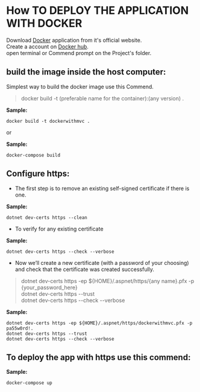 ﻿# How TO DEPLOY THE APPLICATION WITH DOCKER

Download [Docker](https://www.docker.com/get-started) application from it's official website.  
Create a account on [Docker hub](https://hub.docker.com/).  
open terminal or Commend prompt on the Project's folder.  



## build the image inside the host computer:

Simplest way to build the docker image use this Commend.  
> docker build -t (preferable name for the container):(any version) .  

**Sample:**  
```console
docker build -t dockerwithmvc .
```

or

**Sample:**  
```console
docker-compose build
```

## Configure https:

- The first step is to remove an existing self-signed certificate if there is one.  

**Sample:**  
```console
dotnet dev-certs https --clean
```  

- To verify for any existing certificate   

**Sample:**  
```console
dotnet dev-certs https --check --verbose
```  

- Now we’ll create a new certificate (with a password of your choosing) and check that the certificate was created successfully.

> dotnet dev-certs https -ep ${HOME}/.aspnet/https/{any name}.pfx -p {your_password_here}  
> dotnet dev-certs https --trust  
> dotnet dev-certs https --check --verbose  

**Sample:**  
```console
dotnet dev-certs https -ep ${HOME}/.aspnet/https/dockerwithmvc.pfx -p pa55w0rd!.
dotnet dev-certs https --trust
dotnet dev-certs https --check --verbose
```  



## To deploy the app with https use this commend:  

**Sample:**  
```console
docker-compose up
```